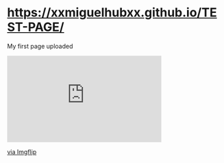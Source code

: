 # https://xxmiguelhubxx.github.io/TEST-PAGE/
My first page uploaded
<div style="width:360px;max-width:100%;"><div style="height:0;padding-bottom:56.11%;position:relative;"><iframe width="360" height="202" style="position:absolute;top:0;left:0;width:100%;height:100%;" frameBorder="0" src="https://imgflip.com/embed/5yty4j"></iframe></div><p><a href="https://imgflip.com/gif/5yty4j">via Imgflip</a></p></div>
